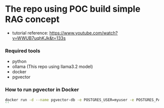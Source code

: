 # The repo using POC build simple RAG concept
- tutorial reference: https://www.youtube.com/watch?v=WWUB7uqhKJk&t=133s

### Required tools
- python
- ollama (This repo using llama3.2 model)
- docker
- pgvector


### How to run pgvector in Docker

```sh
docker run -d --name pgvector-db -e POSTGRES_USER=myuser -e POSTGRES_PASSWORD=mypassword -e POSTGRES_DB=mydatabase -p 5432:5432 pgvector/pgvector:pg17
``

